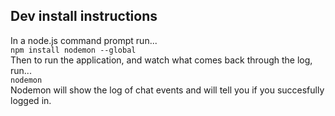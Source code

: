  ## Dev install instructions
 In a node.js command prompt run...  
`npm install nodemon --global`  
Then to run the application, and watch what comes back through the log, run...  
`nodemon`  
Nodemon will show the log of chat events and will tell you if you succesfully logged in.  
